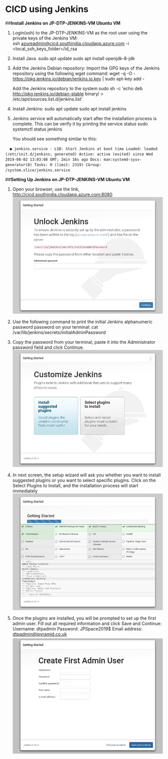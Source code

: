 # CICD using Jenkins

##**Install Jenkins on JP-DTP-JENKINS-VM Ubuntu VM**

1. Login(ssh) to the JP-DTP-JENKINS-VM as the root user using the private keys of the Jenkins VM:\
      ssh azureadmin@cicd.southindia.cloudapp.azure.com  -i <local_ssh_keys_folder>/id_rsa

2. Install Java.
   sudo apt update
   sudo apt install openjdk-8-jdk

3. Add the Jenkins Debian repository:
   Import the GPG keys of the Jenkins repository using the following wget command:
   wget -q -O - https://pkg.jenkins.io/debian/jenkins.io.key | sudo apt-key add -
   
   Add the Jenkins repository to the system
   sudo sh -c 'echo deb http://pkg.jenkins.io/debian-stable binary/ > /etc/apt/sources.list.d/jenkins.list'   

4. Install Jenkins:
   sudo apt update
   sudo apt install jenkins

5. Jenkins service will automatically start after the installation process is complete. 
   This can be verify it by printing the service status
   sudo systemctl status jenkins
   
   You should see something similar to this:
   
`   ● jenkins.service - LSB: Start Jenkins at boot time
   Loaded: loaded (/etc/init.d/jenkins; generated)
   Active: active (exited) since Wed 2019-08-02 13:03:08 GMT; 2min 16s ago
       Docs: man:systemd-sysv-generator(8)
       Tasks: 0 (limit: 2319)
   CGroup: /system.slice/jenkins.service
   `



##**Setting Up Jenkins  on JP-DTP-JENKINS-VM Ubuntu VM**

1. Open your browser, use the link, http://cicd.southindia.cloudapp.azure.com:8080
       ![Unlock Jenkins](/attachments/images/unlock-jenkins.png)

2. Use the following command to print the initial Jenkins alphanumeric password password on your terminal:
        cat /var/lib/jenkins/secrets/initialAdminPassword
   
3. Copy the password from your terminal, paste it into the Administrator password field and click Continue.
        ![Customize Jenkins](/attachments/images/customize-jenkins.png)

4. In next screen, the setup wizard will ask you whether you want to install suggested plugins or you want to select specific plugins. 
   Click on the Select Plugins to Install, and the installation process will start immediately
        ![Getting Jenkins Started](/attachments/images/jenkins-getting-started.png)   
        
5. Once the plugins are installed, you will be prompted to set up the first admin user. 
   Fill out all required information and click Save and Continue:
        Username:      dtpadmin
        Password:      JPSpace2019$
        Email address: dtpadmin@jpyramid.co.uk
        ![Jenkins Create Admin User](/attachments/images/jenkins-create-admin-user.png) 



   
 
  